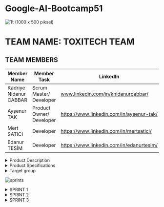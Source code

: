 # Google-AI-Bootcamp51
![Tt (1000 x 500 piksel)](https://github.com/user-attachments/assets/e628a182-f128-465a-93de-c78d869c4d48)
# TEAM NAME: TOXITECH TEAM

## TEAM MEMBERS
| Member Name     | Member Task     | Linkedln     |
|--------------|--------------|--------------|
| Kadriye Nidanur CABBAR | Scrum Master/ Developer | www.linkedin.com/in/knidanurcabbar/ |
| Ayşenur TAK | Product Owner/ Developer | https://www.linkedin.com/in/aysenur-tak/ |
| Mert SATICI | Developer | https://www.linkedin.com/in/mertsatici/ |
| Edanur TESİM | Developer | https://www.linkedin.com/in/edanurtesim/ |

<details>
  <summary>Product Description</summary>
  ToxTrackAI, kullanıcıların ürün içeriklerini mobil kameralarıyla veya manuel giriş yoluyla sisteme aktararak, yapay zekâ destekli toksisite analizi almalarını sağlayan bir bilinçli tüketim destek platformudur.
 Uygulama, ürün içeriğindeki katkı maddelerini analiz eder, toksik maddeleri tespit eder, kullanıcıya risk değerlendirmesi, sağlıklı alternatif önerileri ve kişiselleştirilmiş bildirimler sunar.

  ## Örnek Senaryolar
  * Kullanıcı 1: Ayşe, 32 yaşında, sağlıklı, doğal ürünler kullanmaya dikkat eden, yaşam tarzı olarak sürdürülebilirliği benimsemeye çalışan ve ilk çocuğuna hamile olan genç bir kadın. Hamileliği esnasında, olduğunca kimyasallardan ve potansiyel toksin maddelerden uzak durmuş ve bebeğine hazırlayacağı oda için de benzer hassasiyeti sürdürmek istiyor.
  
 Senaryo: Ayşe, bebeğinin odasını hazırlarken büyük bir mobilya ve ev dekorasyonu mağazasına beşik, bebek altı değiştirme ünitesi, şifonyer gibi bebek odasının ana eşyalarını satın almak için gidiyor. Estetik açıdan hoşuna giden bir beşik bulmasıyla birlikte burnuna ağır bir boya kokusu geliyor ve içinde zararlı kimyasallar olup olmadığını merak ediyor. Ayrıca alacağı diğer ürünler için de “Acaba bebeğimin sağlığı için zararlı olur mu?” diye düşünüyor. Bu noktada geçen günlerde arkadaşının sohbet esnasında söylediği “ToxTrackAI” uygulaması aklına geliyor ve uygulamayı telefonundaki uygulama marketinden indirip satın alacağı ürünün etiketini okutur. Burada ürünlerin kimyasal içeriğine dair bilgi alırken, “çocuk mobilyaları için belirlenmiş güvenlik standartlarına uygun ve düşük VOC emisyonlu" olduğunu belirten yeşil bir uyarı görür. Ayşe derin bir nefes alır.
 
 * Kullanıcı 2: Erdem, 24 yaşında, vegan beslenen ve hassas bir cilde sahip olması sebebiyle cilt bakımında kullandığı ürünlerin içeriklerinin doğal olmasına dikkat eden genç bir erkek.
 
 Senaryo: Erdem, yeni bir cilt temizleme jeli ve yüz kremi almak istiyor. Fakat, çoğu cilt bakım ürününün içeriğinde paraben, silikon ve hayvansal kaynaklı maddeler bulunduğu için kişisel bakım marketlerine gittiğinde her ürünün etiketinde yazan kimyasalları teker teker arama motorunda aratarak çok fazla vakit kaybetmekle birlikte net bir sonuca ulaşamamaktadır. Bu dertten muzdaripken sosyal medyada karşısına “ToxTrackAI” uygulamasının reklamı çıkar, bu uygulamanın işine çok yarayacak bir uygulama olduğunu düşünür ve indirir. Uygulamanın içine girdiğinde onu bilgilendiren bir sayfanın yanısıra cilt bakım ürünlerinin etiketlerini okutup içerikleri hakkında bilgi alabileceği bir etiket okutma bölümünün olduğunu görür ve bu uygulamanın hassas bir cilde sahip biri olarak hayatında elzem bir yerde olduğunu düşünür. Erdem böylelikle hem cilt sağlığını koruyor hem de değerlerine uygun alışveriş yapmanın rahatlığını yaşıyor.
 
 * Kullanıcı 3: Deniz, 40 yaşında, çevre bilincine sahip ve çocuklu bir aile reisi. Evde kullandığı temizlik ürünlerinin hem aile sağlığına hem de çevreye zarar vermemesine özen gösteriyor.
 
 Senaryo: Deniz, ev temizliğinde kullanmak için yeni bir yüzey temizleyici almak istiyor. Ancak marketteki ambalajlarda yazan içerikler çok teknik ve karmaşık olduğu için hangi ürünün toksik olmadığını anlamakta zorlanıyor. Çevresinde toksik kimyasalların çocuklarının sağlığına zarar verebileceğine dair haberler duymasıyla birlikte, daha güvenli ürünler kullanmak istiyor. Bu konu üzerine araştırma yaparken, “ToxTrackAI” ile karşılaşıyor ve telefonuna indiriyor. Daha sonrasında markete gittiğinde, ürünün etiketini uygulamanın içerisinde bulunan kameraya taratmasıyla ürünün içeriğindeki kimyasalların hangilerinin sağlık açısından risk oluşturup, oluşturmayacağına dair bilgileniyor. Ayrıca çocukların bulunduğu ev ortamına uygun olduğunu belirten yeşil uyarı veriyor. Böylelikle Deniz, markette ürünlerin içeriğini okumakla saatler harcamak yerine bu vakti çocuklarıyla geçirebiliyor.

 Dünyada milyonlarca insan tüketim çılgınlığından dolayı ne tükettiklerinin farkında olmuyorlar. Dünya Sağlık Örgütü (DSÖ) verilerine göre, dünya genelinde her yıl ortalama 600 milyon kişi gıda kaynaklı hastalıklar nedeniyle etkileniyor. Bu vakaların yaklaşık 420.000'i ölümle sonuçlanıyor. Özellikle 5 yaş altı çocuklar, gıda kaynaklı hastalıklardan en çok etkilenen grup. DSÖ'ye göre, her yıl 5 yaş altı çocuklardan 125.000'i gıda kaynaklı hastalıklardan hayatını kaybediyor.  Ağır metaller (kurşun, cıva vb.), pestisitler ve doğal toksinler (mantar toksinleri gibi) gibi kimyasal maddeler de gıdalarda zehirlenmelere yol açabilir. Örneğin, kurşun maruziyeti 2019'da dünya genelinde 2 milyondan fazla kimyasal maruziyet kaynaklı ölümün yaklaşık yarısından sorumluydu. Kurşun, çevresel kaynaklardan ve gıda işleme ve ambalajlamadan gıdalara bulaşabiliyor. Asidik gıdalar ve içecekler, temas ettikleri malzemelerden kurşun sızdırma olasılığı taşıyor.
Tüm bu sorunlara karşı üretici firmalar çalışmaya ve kazanmaya devam ediyorlar. İnsanların bu konuda daha bilinçli ve seçici olmaları sağlıklı yaşam için önem arz etmektedir. ToxTrackAI, insanların rahatça kullanabilecekleri ve sağlıkları için bilinçli alışveriş yapabilecekleri olanağı sağlamayı amaçlıyor. “Önemli olan hasta olmamaya çalışmaktır.” ilkesiyle insanların sağlıklarına daha fazla önem verebilmelerinde yardımcı olan bir dost oluyor.

</details>

<details>
  <summary>Product Specifications</summary>
  
## Primary Functions
* İçerik tarama (kamera veya manuel)
  
* Toksisite analizi
  
* Yapay zekâ destekli öneri sistemi
  
* Ürün risk skoru hesaplama
  
* Kişiselleştirilmiş analiz (profil temelli)

## Seconder Functions
* Haftalık veya aylık trend analizi
    
* LLM destekli soru-cevap modülü
    
* Topluluk verisi ile içerik haritası
    
* Kişisel tüketim raporu çıktısı (PDF)

## User Types
* Ziyaretçi (kayıtsız kullanıcı): Sadece analiz alabilir, geçmiş kaydı tutulmaz
  
* Kayıtlı kullanıcı: Kişisel profil, geçmiş, ayarlar, öneriler özelleştirilebilir

## Profile Features(Registered User Only)
* Kullanıcı bilgileri (ad, fotoğraf)
  
* Sağlık tercihleri (alerji, diyet kısıtları)
  
* Bildirim ve analiz ayarları
  
* Kişisel geçmiş görüntüleme

# Application Flow
  ## 1. Giriş Ekranı
  * Kayıt Ol / Giriş Yap
  * Devam Et (ziyaretçi olarak)
  ## 2. Ana Sayfa
  * Ürün tara / içerik gir
  * Son analizler
  * Günün önerisi
  ## 3. Analiz Sonuç Sayfası
  * Riskli maddeler listesi
  * Renkli risk etiketi
  * Yapay zekâ önerileri
  * Sağlıklı alternatif ürünler
  ## 4. Profil Sayfası
  * Kişisel bilgiler, hassasiyetler
  * Geçmiş görüntüleme
  * Bildirim ve tercih kontrolü
</details>

<details>
  <summary>Target group</summary>
 
  * Sağlık bilinci yüksek tüketiciler (doğal, organik ürünleri tercih edenler)
  
 * Alerjisi veya özel diyeti olan bireyler (gluten, laktoz, MSG vb. hassasiyeti olanlar)
   
 * Ebeveynler (bebek ve çocuk ürünlerinde güvenlik arayanlar)
   
 * Vegan ve hassas cilde sahip genç yetişkinle
   
 * Fitness ve diyet takipçileri
   
 * Evcil hayvan sahipleri (hayvan sağlığına duyarlı tüketiciler)

 * Çevre bilinci yüksek bireyler (eko-dostu ürünleri tercih edenler)
   
 * Gençler ve Z kuşağı (mobil uygulama kullanımı yüksek, sosyal bilinçli kullanıcılar
</details>

![sprints](https://github.com/user-attachments/assets/76cfd4b1-adbf-426b-9cf8-88dbe4d476ba)

<details>
  <summary>SPRINT 1</summary>
  
## Daily Scrum
  * İLK TOPLANTI (27 Haziran 2025) 
İlk toplantımızda ekip olarak tanıştık.
Ne tür bir proje yapabileceğimiz üzerine konuştuk.
Project backlog ve planlamalar için Jira üzerinden ilerlemeye karar verdik.
Bir sonraki toplantıya kadar en az iki proje fikri bulmak üzere sözleşip görüşmemizi bitirdik.

  * İKİNCİ TOPLANTI (2 Temmuz 2025)
Jira üzerinden tanımladığımız task içine not aldığımız proje fikirleri üzerine tartıştık. Hangisinin daha yapılabilir, sektörde yer edebilir ve nasıl özellikleri olabileceği üzerine tartıştık.
Üzerine konuştuğumuz proje fikirleri şunlardır:
Sağlıklı yaşam asistanı görevi görecek bir chatbot
EKO-İZ adını verdiğimiz ekolojik olarak yaşanabilir alanların anlık analiz raporunu çıkaran yapay zeka uygulaması
ToxTrackAI ürünlerin toksitesini analizini yapıp daha sağlıklı önerilerde bulunabilecek bir yapay zeka uygulaması
Kullanıcıların kayıtlı tarihi karakterlerden onların biyografilerini öğrenebileceği ya da bu tarihi karakterlerlerin başarılarını onlardan dinleyebileceği bir eğitim platformu.
AI destekli dil öğrenme uygulaması
Günlük yenilen yiyeceklerin kalori ve besin değerlerinin takibinin yapılacağı yapay zeka destekli uygulama
Mentora, öğrencilerin anlamadığı ders konularını yapay zekâ destekli şekilde sadeleştirerek anlatan, aynı zamanda günlük duygu durumunu analiz ederek ona özel motivasyon ve destek sunan kişisel bir öğrenme asistanı
Birkaç fikri eledikten sonra Whatsapp üzerinden oylama ile en çok tercih ettiğimiz proje fikirlerini belirlemeye ardından bu projeler üzerine araştırma yapıp nihai proje planımızı ortaya koymak üzere toplantı yapmaya karar verdik.
  * ÜÇÜNCÜ TOPLANTI (6 Haziran 2025)
Seçtiğimiz projeye ait sprint 1'in son aşamalarını konuşup son düzenlemeler için görev dağılımı yaptık. Whatsapp üzerinden ilerlemeye devam ettik. 

## Meeting screenshots
  ![Ekran Görüntüsü (715)](https://github.com/user-attachments/assets/9eaa359a-0fd3-4bc9-b382-6ad4dcfb1513)
  ![Ekran Görüntüsü (812)](https://github.com/user-attachments/assets/db6e9d06-b420-45a1-8eff-bf6f0aec6aac)

## Jira screenshots
  ![Ekran Görüntüsü (713)](https://github.com/user-attachments/assets/cf0f13e3-0680-4923-ba2b-0eec0cdd28ca)
  ![Ekran Görüntüsü (714)](https://github.com/user-attachments/assets/92342b46-c62b-4e27-b4a1-5b6a140453b3)
  ![Ekran Görüntüsü (716)](https://github.com/user-attachments/assets/2e940732-0537-4e25-b76e-b54660fc212d)

## Product Backlog URL: [Jira](https://nidanurcbbr.atlassian.net/jira/software/projects/SCRUM/boards/1?atlOrigin=eyJpIjoiNTViYTJlNzE2ODhkNDc4NWFiZmM3NjM2MjkyZGJiNjAiLCJwIjoiaiJ9)

## Mobile App Template
![WhatsApp Image 2025-07-06 at 18 09 16](https://github.com/user-attachments/assets/1a95a861-ef91-4697-b422-83ebc07a8444)

## Mobil App First Mockup
![WhatsApp Image 2025-07-06 at 19 30 39](https://github.com/user-attachments/assets/f19711dc-a8b6-4b18-aca9-876dc5e0936d)

## Sprint 1 Burndown Chart
[Sprint1_Burndown_Chart_Custom.xlsx](https://github.com/user-attachments/files/21090640/Sprint1_Burndown_Chart_Custom.xlsx)

## Expected point completion within Sprint: 100

## Sprint Notes
  * Whatsapp grubu kuruldu ve uygun zamanda ilk toplantı yapıldı.
  * İlk toplantıda sorunlar üzerine konuşuldu ve Github ile Jira dosyaları açıldı.
  * Görevler dağıtıldı ve whatsapp üzerinden düzenli olarak takipleşildi.
  * Proje için araştırmalar yapıldı ve en uygun proje seçildi.
  * Takım ismi, logo, mockup vb uygulama özellikleri oluşturuldu.
  * Görev dağılımı yapıldı ve ilk sprint çıktıları githuba eklendi.
    
## Sprint Review
  * Açıklamalar, şablonlar ve ihtiyaç duyulan çalışma ortamları üzerine konuşuldu ve güncellemeler yapıldı.
  * Proje içerisinden gereksiz detaylar çıkarıldı.
  * Metin dosyaları sayısal verilerle desteklenerek açıklandı.

## Sprint Review Participants
 * Kadriye Nidanur Cabbar
 * AyşenurTak
 * Mert Satıcı
 * Edanur Tesim
   
## Sprint Retrospective
Neler iyi gitti?
* Proje fikri net, problem tanımı güçlü bir şekilde belirlendi.
* Ürün tanımı, birincil ve ikincil fonksiyonlar detaylandırıldı.
* Kullanıcı tipleri ve erişim seviyeleri netleştirildi (kayıtlı/kayıtsız kullanıcı ayrımı).
* Uygulama akışları açık şekilde planlandı ve app map şeması hazırlandı.
* Takım içi iletişim verimliydi, karar alma süreçlerinde tüm üyeler etkindi.

Neler geliştirilebilir?
* Zaman yönetimi ve görev dağılımı daha planlı yapılabilirdi.
* Kavramsal süreçler ön planda kaldı, ürün geliştirmeye daha erken aşamada başlanabilirdi.
* Daha fazla çıktı üretmeye odaklanılarak sprint sonunda çalışır bir prototip hedeflenebilirdi.

Sonraki sprintte neyi farklı yapacağız?
* MVP odaklı ilerleyip fonksiyonları parça parça entegre edeceğiz (öncelikle manuel içerik girişi + risk analizi).
* Erken aşamada çalışan basit bir demo çıkarmaya odaklanacağız.
* Teknik görevleri haftalık hedeflere bölerek daha ölçülebilir ilerleme sağlayacağız.
</details>

<details>
  <summary>SPRINT 2</summary>
  
## Daily Scrum
  * İLK TOPLANTI 13.07.2025: Jira üzerinden etkileşimlerde bulunarak araştırmalar yaptıktan sonra ilk toplantımızı yaptık. Projede kullanacağımız kaynakları netleştirdik ve yeni görev dağılımlarını oluşturduk. Projenin güncel halini de tartıştık. 
  
## Meeting screenshots
<img width="1920" height="1080" alt="Ekran Görüntüsü (816)" src="https://github.com/user-attachments/assets/1562cd86-36e2-4dc8-8acb-c34feb88ac28" />

## Jira screenshots
<img width="1920" height="1080" alt="Ekran Görüntüsü (813)" src="https://github.com/user-attachments/assets/56272c54-a6fc-4c1c-aec8-8cfe06f2f616" />
<img width="1920" height="1080" alt="Ekran Görüntüsü (814)" src="https://github.com/user-attachments/assets/ecf22632-d1e1-4fc9-8c7b-57f0e814e027" />
<img width="1920" height="1080" alt="Ekran Görüntüsü (815)" src="https://github.com/user-attachments/assets/7821d7a2-9b20-46c9-9c28-0e43a0917f6b" />

## Mobile App Template

## Mobil App Second Mockup

## Sprint 2 Burndown Chart

## Expected point completion within Sprint: 100

## Sprint Notes
*İkinci Sprint için toplantı yapıldı.
*İkinci Sprint'in ilk toplantısında proje için kullanılacak araç ve yazılımlar ekip üyelerinin yetkinlikleri doğrultusunda tartışıldı ve belirlendi.
*Front-End için "Expo", Back-End için "Django REST Framework", Arayüz Mockup'u için "Figma", Veri Tabanı için ise, "PostgreSQL" kullanılmasına karar verildi.
*İlk toplantıda, ekip üyelerine görevler dağıtıldı ve bazı ekip üyelerinin eksik olduğu konularda araştırma yapması ve diğer ekip üyelerince desteklenmesine karar verildi.
*İkinci Sprint'in ikinci toplantısında ekip üyelerinin güncel durumları hakkında konuşuldu ve Sprint teslim tarihine kadar yapılacaklar hakkında konuşuldu ve görev dağılımı yapıldı.
*İkinci Sprint'in son toplantısında Sprint çıktılarının yazıldığı GitHub'taki "READ.ME" dosyasına dair son kontroller yapıldı.
## Sprint Review
* İkinci Sprint'te ekip olarak bir toplantı yapıldı ve proje iskeleti tam anlamıyla oluşturuldu.
* "Figma" kullanılarak yapılacak Arayüz Mockup'ının taslağının bu Sprint'te tamamlanması hedeflendi ve hedefe ulaşıldı.
* Front-End için gerekli olan programların indirilip, çalıştırılması hedeflendi ve hedefe ulaşıldı.
* Planlamada olan hedeflerde esneklik sağlanmıştır ve sonucunda ekibin bir önceki Sprint'e göre daha iyi iletişim kurduğu ve çalıştığı Sprint süreci elde edilmiştir.
## Sprint Review Participants
   * Kadriye Nidanur Cabbar
   * AyşenurTak
   * Mert Satıcı
   * Edanur Tesim

## Sprint Retrospective

</details>

<details>
  <summary>SPRINT 3</summary>

</details>
